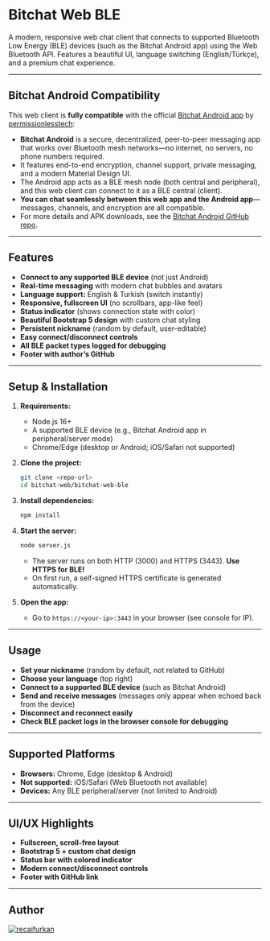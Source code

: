# Bitchat Web BLE

A modern, responsive web chat client that connects to supported Bluetooth Low Energy (BLE) devices (such as the Bitchat Android app) using the Web Bluetooth API. Features a beautiful UI, language switching (English/Türkçe), and a premium chat experience.

---

## Bitchat Android Compatibility

This web client is **fully compatible** with the official [Bitchat Android app](https://github.com/permissionlesstech/bitchat-android) by [permissionlesstech](https://github.com/permissionlesstech/bitchat-android):

- **Bitchat Android** is a secure, decentralized, peer-to-peer messaging app that works over Bluetooth mesh networks—no internet, no servers, no phone numbers required.
- It features end-to-end encryption, channel support, private messaging, and a modern Material Design UI.
- The Android app acts as a BLE mesh node (both central and peripheral), and this web client can connect to it as a BLE central (client).
- **You can chat seamlessly between this web app and the Android app**—messages, channels, and encryption are all compatible.
- For more details and APK downloads, see the [Bitchat Android GitHub repo](https://github.com/permissionlesstech/bitchat-android).

---

## Features
- **Connect to any supported BLE device** (not just Android)
- **Real-time messaging** with modern chat bubbles and avatars
- **Language support:** English & Turkish (switch instantly)
- **Responsive, fullscreen UI** (no scrollbars, app-like feel)
- **Status indicator** (shows connection state with color)
- **Beautiful Bootstrap 5 design** with custom chat styling
- **Persistent nickname** (random by default, user-editable)
- **Easy connect/disconnect controls**
- **All BLE packet types logged for debugging**
- **Footer with author’s GitHub**

---

## Setup & Installation

1. **Requirements:**
   - Node.js 16+
   - A supported BLE device (e.g., Bitchat Android app in peripheral/server mode)
   - Chrome/Edge (desktop or Android; iOS/Safari not supported)

2. **Clone the project:**
   ```sh
   git clone <repo-url>
   cd bitchat-web/bitchat-web-ble
   ```

3. **Install dependencies:**
   ```sh
   npm install
   ```

4. **Start the server:**
   ```sh
   node server.js
   ```
   - The server runs on both HTTP (3000) and HTTPS (3443). **Use HTTPS for BLE!**
   - On first run, a self-signed HTTPS certificate is generated automatically.

5. **Open the app:**
   - Go to `https://<your-ip>:3443` in your browser (see console for IP).

---

## Usage
- **Set your nickname** (random by default, not related to GitHub)
- **Choose your language** (top right)
- **Connect to a supported BLE device** (such as Bitchat Android)
- **Send and receive messages** (messages only appear when echoed back from the device)
- **Disconnect and reconnect easily**
- **Check BLE packet logs in the browser console for debugging**

---

## Supported Platforms
- **Browsers:** Chrome, Edge (desktop & Android)
- **Not supported:** iOS/Safari (Web Bluetooth not available)
- **Devices:** Any BLE peripheral/server (not limited to Android)

---

## UI/UX Highlights
- **Fullscreen, scroll-free layout**
- **Bootstrap 5 + custom chat design**
- **Status bar with colored indicator**
- **Modern connect/disconnect controls**
- **Footer with GitHub link**

---

## Author

[![recaifurkan](https://img.shields.io/badge/GitHub-recaifurkan-181717?style=flat&logo=github)](https://github.com/recaifurkan)

